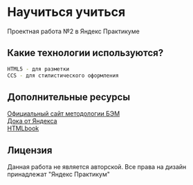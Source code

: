 # Научиться учиться

Проектная работа №2 в Яндекс Практикуме

## Какие технологии используются?

```bash
HTML5 - для разметки
CCS - для стилистического оформления 
```

## Дополнительные ресурсы
[Официальный сайт методологии БЭМ](https://ru.bem.info/methodology/)  
[Дока от Яндекса](https://doka.guide/)  
[HTMLbook](http://htmlbook.ru/) 

## Лицензия
Данная работа не является авторской. Все права на дизайн принадлежат "Яндекс Практикум" 